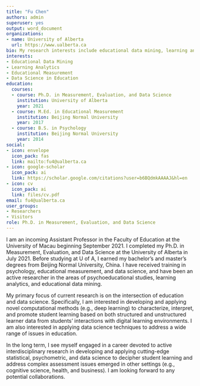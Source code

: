```yaml
---
title: "Fu Chen"
authors: admin
superuser: yes
output: word_document
organizations:
- name: University of Alberta
  url: https://www.ualberta.ca
bio: My research interests include educational data mining, learning analytics, and data science applications in education.
interests:
- Educational Data Mining
- Learning Analytics
- Educational Measurement
- Data Science in Education
education:
  courses:
  - course: Ph.D. in Measurement, Evaluation, and Data Science
    institution: University of Alberta
    year: 2021
  - course: M.Ed. in Educational Measurement
    institution: Beijing Normal University
    year: 2017
  - course: B.S. in Psychology
    institution: Beijing Normal University
    year: 2014
social:
- icon: envelope
  icon_pack: fas
  link: mailto:fu4@ualberta.ca
- icon: google-scholar
  icon_pack: ai
  link: https://scholar.google.com/citations?user=b6BQdmkAAAAJ&hl=en
- icon: cv
  icon_pack: ai
  link: files/cv.pdf
email: fu4@ualberta.ca
user_groups:
- Researchers
- Visitors
role: Ph.D. in Measurement, Evaluation, and Data Science
--- 
```


I am an incoming Assistant Professor in the Faculty of Education at the University of Macau beginning September 2021. I completed my Ph.D. in Measurement, Evaluation, and Data Science at the University of Alberta in July 2021. Before studying at U of A, I earned my bachelor’s and master’s degrees from Beijing Normal University, China. I have received training in psychology, educational measurement, and data science, and have been an active researcher in the areas of psychoeducational studies, learning analytics, and educational data mining.

My primary focus of current research is on the intersection of education and data science. Specifically, I am interested in developing and applying novel computational methods (e.g., deep learning) to characterize, interpret, and promote student learning based on both structured and unstructured learner data from students’ interactions with digital learning environments. I am also interested in applying data science techniques to address a wide range of issues in education.

In the long term, I see myself engaged in a career devoted to active interdisciplinary research in developing and applying cutting-edge statistical, psychometric, and data science to decipher student learning and address complex assessment issues emerged in other settings (e.g., cognitive science, health, and business). I am looking forward to any potential collaborations.